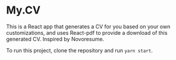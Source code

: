 # My.CV

This is a React app that generates a CV for you based on your own customizations, and uses React-pdf to provide a download of this generated CV. Inspired by Novoresume. 

To run this project, clone the repository and run `yarn start`. 